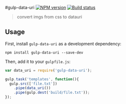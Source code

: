 #gulp-data-uri [![NPM version][npm-image]][npm-url] [![Build status][travis-image]][travis-url]
> convert imgs from css to datauri

## Usage

First, install `gulp-data-uri` as a development dependency:

```shell
npm install gulp-data-uri --save-dev
```

Then, add it to your `gulpfile.js`:

```javascript
var data_uri = require('gulp-data-uri');

gulp.task('templates', function(){
  gulp.src(['file.txt'])
    .pipe(data_uri())
    .pipe(gulp.dest('build/file.txt'));
});
```
[travis-url]: http://travis-ci.org/lazd/gulp-data-uri
[travis-image]: https://travis-ci.org/versoul/gulp-data-uri.png?branch=master
[npm-url]: https://npmjs.org/package/gulp-data-uri
[npm-image]: https://badge.fury.io/js/gulp-data-uri.png